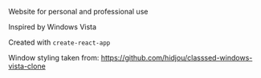 Website for personal and professional use

Inspired by Windows Vista

Created with `create-react-app`

Window styling taken from: https://github.com/hidjou/classsed-windows-vista-clone
